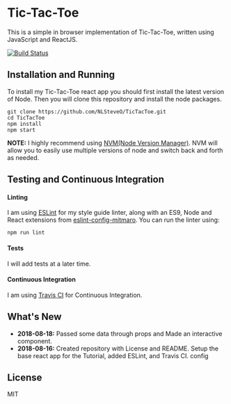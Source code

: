 # Tic-Tac-Toe

This is a simple in browser implementation of Tic-Tac-Toe, written using JavaScript and ReactJS.

[![Build Status](https://travis-ci.org/NLSteveO/TicTacToe.svg?branch=master)](https://travis-ci.org/NLSteveO/TicTacToe)

## Installation and Running
To install my Tic-Tac-Toe react app you should first install the latest version of Node. Then you will clone this repository and install the node packages.
```
git clone https://github.com/NLSteveO/TicTacToe.git
cd TicTacToe
npm install
npm start
```
**NOTE:** I highly recommend using [NVM(Node Version Manager)](https://github.com/creationix/nvm). NVM will allow you to easily use multiple versions of node and switch back and forth as needed.

## Testing and Continuous Integration
#### Linting
I am using [ESLint](https://eslint.org/) for my style guide linter, along with an ES9, Node and React extensions from [eslint-config-mitmaro](https://github.com/mitmaro/eslint-config-mitmaro). You can run the linter using:
```
npm run lint
```

#### Tests
I will add tests at a later time.

#### Continuous Integration
I am using [Travis CI](https://travis-ci.org) for Continuous Integration.

## What's New
- **2018-08-18:** Passed some data through props and Made an interactive component.
- **2018-08-16:** Created repository with License and README. Setup the base react app for the Tutorial, added ESLint, and Travis CI. config

## License
MIT
